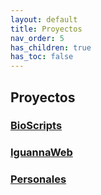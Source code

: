 ```yaml
---
layout: default
title: Proyectos
nav_order: 5
has_children: true
has_toc: false
---
```


## Proyectos

### [BioScripts](./BioScripts.md)


### [IguannaWeb](./IguannaWeb.md)


### [Personales](./Personales.md)
